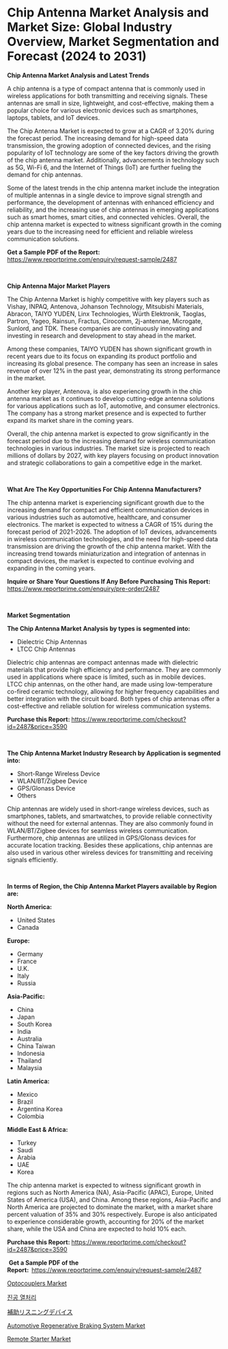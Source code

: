 <p><h1>Chip Antenna Market Analysis and Market Size: Global Industry Overview, Market Segmentation and Forecast (2024 to 2031)</h1></p><p><strong>Chip Antenna Market Analysis and Latest Trends</strong></p>
<p><p>A chip antenna is a type of compact antenna that is commonly used in wireless applications for both transmitting and receiving signals. These antennas are small in size, lightweight, and cost-effective, making them a popular choice for various electronic devices such as smartphones, laptops, tablets, and IoT devices.</p><p>The Chip Antenna Market is expected to grow at a CAGR of 3.20% during the forecast period. The increasing demand for high-speed data transmission, the growing adoption of connected devices, and the rising popularity of IoT technology are some of the key factors driving the growth of the chip antenna market. Additionally, advancements in technology such as 5G, Wi-Fi 6, and the Internet of Things (IoT) are further fueling the demand for chip antennas.</p><p>Some of the latest trends in the chip antenna market include the integration of multiple antennas in a single device to improve signal strength and performance, the development of antennas with enhanced efficiency and reliability, and the increasing use of chip antennas in emerging applications such as smart homes, smart cities, and connected vehicles. Overall, the chip antenna market is expected to witness significant growth in the coming years due to the increasing need for efficient and reliable wireless communication solutions.</p></p>
<p><strong>Get a Sample PDF of the Report:&nbsp;</strong> <a href="https://www.reportprime.com/enquiry/request-sample/2487">https://www.reportprime.com/enquiry/request-sample/2487</a></p>
<p>&nbsp;</p>
<p><strong>Chip Antenna Major Market Players</strong></p>
<p><p>The Chip Antenna Market is highly competitive with key players such as Vishay, INPAQ, Antenova, Johanson Technology, Mitsubishi Materials, Abracon, TAIYO YUDEN, Linx Technologies, Würth Elektronik, Taoglas, Partron, Yageo, Rainsun, Fractus, Cirocomm, 2j-antennae, Microgate, Sunlord, and TDK. These companies are continuously innovating and investing in research and development to stay ahead in the market.</p><p>Among these companies, TAIYO YUDEN has shown significant growth in recent years due to its focus on expanding its product portfolio and increasing its global presence. The company has seen an increase in sales revenue of over 12% in the past year, demonstrating its strong performance in the market.</p><p>Another key player, Antenova, is also experiencing growth in the chip antenna market as it continues to develop cutting-edge antenna solutions for various applications such as IoT, automotive, and consumer electronics. The company has a strong market presence and is expected to further expand its market share in the coming years.</p><p>Overall, the chip antenna market is expected to grow significantly in the forecast period due to the increasing demand for wireless communication technologies in various industries. The market size is projected to reach millions of dollars by 2027, with key players focusing on product innovation and strategic collaborations to gain a competitive edge in the market.</p></p>
<p>&nbsp;</p>
<p><strong>What Are The Key Opportunities For Chip Antenna Manufacturers?</strong></p>
<p><p>The chip antenna market is experiencing significant growth due to the increasing demand for compact and efficient communication devices in various industries such as automotive, healthcare, and consumer electronics. The market is expected to witness a CAGR of 15% during the forecast period of 2021-2026. The adoption of IoT devices, advancements in wireless communication technologies, and the need for high-speed data transmission are driving the growth of the chip antenna market. With the increasing trend towards miniaturization and integration of antennas in compact devices, the market is expected to continue evolving and expanding in the coming years.</p></p>
<p><strong>Inquire or Share Your Questions If Any Before Purchasing This Report:</strong> <a href="https://www.reportprime.com/enquiry/pre-order/2487">https://www.reportprime.com/enquiry/pre-order/2487</a></p>
<p>&nbsp;</p>
<p><strong>Market Segmentation</strong></p>
<p><strong>The Chip Antenna Market Analysis by types is segmented into:</strong></p>
<p><ul><li>Dielectric Chip Antennas</li><li>LTCC Chip Antennas</li></ul></p>
<p><p>Dielectric chip antennas are compact antennas made with dielectric materials that provide high efficiency and performance. They are commonly used in applications where space is limited, such as in mobile devices. LTCC chip antennas, on the other hand, are made using low-temperature co-fired ceramic technology, allowing for higher frequency capabilities and better integration with the circuit board. Both types of chip antennas offer a cost-effective and reliable solution for wireless communication systems.</p></p>
<p><strong>Purchase this Report:&nbsp;</strong><a href="https://www.reportprime.com/checkout?id=2487&price=3590">https://www.reportprime.com/checkout?id=2487&price=3590</a></p>
<p>&nbsp;</p>
<p><strong>The Chip Antenna Market Industry Research by Application is segmented into:</strong></p>
<p><ul><li>Short-Range Wireless Device</li><li>WLAN/BT/Zigbee Device</li><li>GPS/Glonass Device</li><li>Others</li></ul></p>
<p><p>Chip antennas are widely used in short-range wireless devices, such as smartphones, tablets, and smartwatches, to provide reliable connectivity without the need for external antennas. They are also commonly found in WLAN/BT/Zigbee devices for seamless wireless communication. Furthermore, chip antennas are utilized in GPS/Glonass devices for accurate location tracking. Besides these applications, chip antennas are also used in various other wireless devices for transmitting and receiving signals efficiently.</p></p>
<p>&nbsp;</p>
<p><strong>In terms of Region, the Chip Antenna Market Players available by Region are:</strong></p>
<p>
    <p> <strong> North America: </strong>
        <ul>
            <li>United States</li>
            <li>Canada</li>
        </ul>
        </p> 
    <p> <strong> Europe: </strong>
        <ul>
            <li>Germany</li>
            <li>France</li>
            <li>U.K.</li>
            <li>Italy</li>
            <li>Russia</li>
        </ul>
        </p> 
    <p> <strong> Asia-Pacific: </strong>
        <ul>
            <li>China</li>
            <li>Japan</li>
            <li>South Korea</li>
            <li>India</li>
            <li>Australia</li>
            <li>China Taiwan</li>
            <li>Indonesia</li>
            <li>Thailand</li>
            <li>Malaysia</li>
        </ul>
        </p> 
    <p> <strong> Latin America: </strong>
        <ul>
            <li>Mexico</li>
            <li>Brazil</li>
            <li>Argentina Korea</li>
            <li>Colombia</li>
        </ul>
        </p> 
    <p> <strong> Middle East & Africa: </strong>
        <ul>
            <li>Turkey</li>
            <li>Saudi</li>
            <li>Arabia</li>
            <li>UAE</li>
            <li>Korea</li>
        </ul>
    </p>
    </p>
<p><p>The chip antenna market is expected to witness significant growth in regions such as North America (NA), Asia-Pacific (APAC), Europe, United States of America (USA), and China. Among these regions, Asia-Pacific and North America are projected to dominate the market, with a market share percent valuation of 35% and 30% respectively. Europe is also anticipated to experience considerable growth, accounting for 20% of the market share, while the USA and China are expected to hold 10% each.</p></p>
<p><strong>Purchase this Report: </strong><a href="https://www.reportprime.com/checkout?id=2487&price=3590">https://www.reportprime.com/checkout?id=2487&price=3590</a></p>
<p>&nbsp;<strong>Get a Sample PDF of the Report:&nbsp;&nbsp;</strong><a href="https://www.reportprime.com/enquiry/request-sample/2487">https://www.reportprime.com/enquiry/request-sample/2487</a></p>
<p><strong></strong></p>
<p><p><a href="https://github.com/yemakinde/Market-Research-Report-List-2/blob/main/optocouplers-market.md">Optocouplers Market</a></p><p><a href="https://github.com/iansanftyord09878/Market-Research-Report-List-1/blob/main/183546310726.md">진공 열처리</a></p><p><a href="https://medium.com/@alicequigley2023/%E8%A3%9C%E8%81%B4%E5%99%A8%E5%B8%82%E5%A0%B4-%E7%A8%AE%E9%A1%9E-%E3%82%A2%E3%83%97%E3%83%AA%E3%82%B1%E3%83%BC%E3%82%B7%E3%83%A7%E3%83%B3-%E5%9C%B0%E7%90%86%E3%81%AB%E3%82%88%E3%82%8B%E5%8C%85%E6%8B%AC%E7%9A%84%E3%81%AA%E8%A9%95%E4%BE%A1-9ed0d6e3c5b0">補助リスニングデバイス</a></p><p><a href="https://issuu.com/reportprime-2/docs/automotive-regenerative-braking-system-market-size">Automotive Regenerative Braking System Market</a></p><p><a href="https://issuu.com/reportprime-2/docs/remote-starter-market-size-2030.pptx">Remote Starter Market</a></p></p>